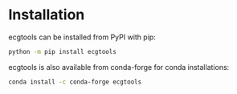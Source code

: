 # Installation

ecgtools can be installed from PyPI with pip:

```bash
python -m pip install ecgtools
```

ecgtools is also available from conda-forge for conda installations:

```bash
conda install -c conda-forge ecgtools
```
